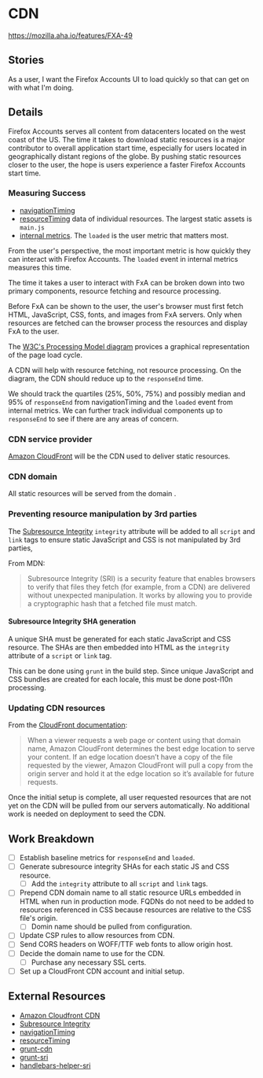 
# CDN

https://mozilla.aha.io/features/FXA-49

## Stories

As a user, I want the Firefox Accounts UI to load quickly
so that can get on with what I'm doing.

## Details

Firefox Accounts serves all content from datacenters located
on the west coast of the US. The time it takes to download
static resources is a major contributor to overall application
start time, especially for users located in geographically
distant regions of the globe. By pushing static resources
closer to the user, the hope is users experience a faster
Firefox Accounts start time.

### Measuring Success

* [navigationTiming](https://www.w3.org/TR/navigation-timing-2/)
* [resourceTiming](https://www.w3.org/TR/resource-timing/) data of individual resources. The largest static assets is `main.js`
* [internal metrics](https://github.com/mozilla/fxa-content-server/blob/master/docs/client-metrics.md). The `loaded` is the user metric that matters most.

From the user's perspective, the most important metric is how quickly they
can interact with Firefox Accounts. The `loaded` event in internal metrics
measures this time.

The time it takes a user to interact with FxA can be broken down into two
primary components, resource fetching and resource processing.

Before FxA can be shown to the user, the user's browser must first fetch
HTML, JavaScript, CSS, fonts, and images from FxA servers. Only when
resources are fetched can the browser process the resources and display FxA
to the user.

The [W3C's Processing Model diagram](https://www.w3.org/TR/navigation-timing-2/#processing-model) provices a graphical representation of the page load cycle.

A CDN will help with resource fetching, not resource processing. On the diagram, the CDN should reduce up to the `responseEnd` time.

We should track the quartiles (25%, 50%, 75%) and possibly median and 95% of
`responseEnd` from navigationTiming and the `loaded` event from internal
metrics. We can further track individual components up to `responseEnd` to see
if there are any areas of concern.

### CDN service provider

[Amazon CloudFront](https://aws.amazon.com/cloudfront/) will be the
CDN used to deliver static resources.

### CDN domain

All static resources will be served from the domain <XXX>.

### Preventing resource manipulation by 3rd parties

The [Subresource Integrity](https://developer.mozilla.org/docs/Web/Security/Subresource_Integrity) `integrity` attribute will be added to all `script` and `link` tags to ensure static JavaScript and CSS is not manipulated by 3rd parties,

From MDN:

> Subresource Integrity (SRI) is a security feature that enables browsers to
verify that files they fetch (for example, from a CDN) are delivered without
unexpected manipulation. It works by allowing you to provide a cryptographic
hash that a fetched file must match.

#### Subresource Integrity SHA generation

A unique SHA must be generated for each static JavaScript and CSS resource.
The SHAs are then embedded into HTML as the `integrity` attribute of a `script`
or `link` tag.


This can be done using `grunt` in the build step. Since unique JavaScript
and CSS bundles are created for each locale, this must be done
post-l10n processing.

### Updating CDN resources

From the [CloudFront documentation](https://aws.amazon.com/cloudfront/details/):

> When a viewer requests a web page or content using that domain name, Amazon CloudFront determines the best edge location to serve your content. If an edge location doesn’t have a copy of the file requested by the viewer, Amazon CloudFront will pull a copy from the origin server and hold it at the edge location so it’s available for future requests.

Once the initial setup is complete, all user requested resources that
are not yet on the CDN will be pulled from our servers automatically.
No additional work is needed on deployment to seed the CDN.

## Work Breakdown

* [ ] Establish baseline metrics for `responseEnd` and `loaded`.
* [ ] Generate subresource integrity SHAs for each static JS and CSS resource.
  * [ ] Add the `integrity` attribute to all `script` and `link` tags.
* [ ] Prepend CDN domain name to all static resource URLs embedded in HTML when run in production mode. FQDNs do not need to be added to resources referenced in CSS because resources are relative to the CSS file's origin.
  * [ ] Domin name should be pulled from configuration.
* [ ] Update CSP rules to allow resources from CDN.
* [ ] Send CORS headers on WOFF/TTF web fonts to allow origin host.
* [ ] Decide the domain name to use for the CDN.
  * [ ] Purchase any necessary SSL certs.
* [ ] Set up a CloudFront CDN account and initial setup.

## External Resources

* [Amazon Cloudfront CDN](https://aws.amazon.com/cloudfront/)
* [Subresource Integrity](https://developer.mozilla.org/docs/Web/Security/Subresource_Integrity)
* [navigationTiming](https://www.w3.org/TR/navigation-timing-2/)
* [resourceTiming](https://www.w3.org/TR/resource-timing/)
* [grunt-cdn](https://github.com/tactivos/grunt-cdn)
* [grunt-sri](https://github.com/neftaly/grunt-sri)
* [handlebars-helper-sri](https://github.com/neftaly/handlebars-helper-sri)

